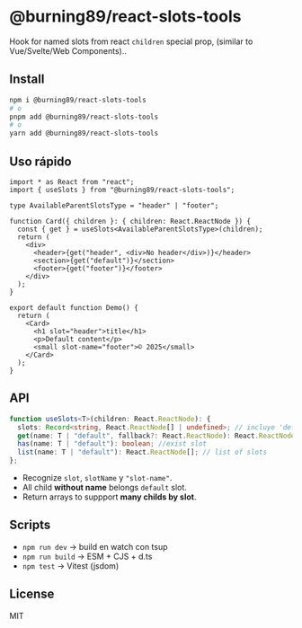 # @burning89/react-slots-tools

Hook for named slots from react `children` special prop, (similar to Vue/Svelte/Web Components)..

## Install

```bash
npm i @burning89/react-slots-tools
# o
pnpm add @burning89/react-slots-tools
# o
yarn add @burning89/react-slots-tools
```

## Uso rápido

```tsx
import * as React from "react";
import { useSlots } from "@burning89/react-slots-tools";

type AvailableParentSlotsType = "header" | "footer";

function Card({ children }: { children: React.ReactNode }) {
  const { get } = useSlots<AvailableParentSlotsType>(children);
  return (
    <div>
      <header>{get("header", <div>No header</div>)}</header>
      <section>{get("default")}</section>
      <footer>{get("footer")}</footer>
    </div>
  );
}

export default function Demo() {
  return (
    <Card>
      <h1 slot="header">title</h1>
      <p>Default content</p>
      <small slot-name="footer">© 2025</small>
    </Card>
  );
}
```

## API

```ts
function useSlots<T>(children: React.ReactNode): {
  slots: Record<string, React.ReactNode[] | undefined>; // incluye 'default'
  get(name: T | "default", fallback?: React.ReactNode): React.ReactNode; // list of slots or fallback
  has(name: T | "default"): boolean; //exist slot
  list(name: T | "default"): React.ReactNode[]; // list of slots
};
```

- Recognize `slot`, `slotName` y `"slot-name"`.
- All child **without name** belongs `default` slot.
- Return arrays to suppport **many childs by slot**.

## Scripts

- `npm run dev` → build en watch con tsup
- `npm run build` → ESM + CJS + d.ts
- `npm test` → Vitest (jsdom)

## License

MIT
